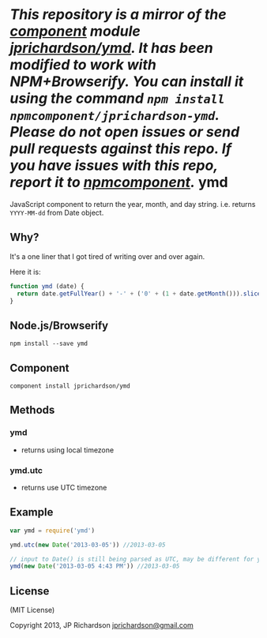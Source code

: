 *This repository is a mirror of the [component](http://component.io) module [jprichardson/ymd](http://github.com/jprichardson/ymd). It has been modified to work with NPM+Browserify. You can install it using the command `npm install npmcomponent/jprichardson-ymd`. Please do not open issues or send pull requests against this repo. If you have issues with this repo, report it to [npmcomponent](https://github.com/airportyh/npmcomponent).*
ymd
===

JavaScript component to return the year, month, and day string. i.e. returns `YYYY-MM-dd` from Date object.


Why?
----

It's a one liner that I got tired of writing over and over again.

Here it is:

```javascript
function ymd (date) {
  return date.getFullYear() + '-' + ('0' + (1 + date.getMonth())).slice(-2) + '-' + ('0' + date.getDate()).slice(-2)
}
```


Node.js/Browserify
------------------

    npm install --save ymd


Component
---------

    component install jprichardson/ymd


Methods
-------

### ymd

- returns using local timezone


### ymd.utc

- returns use UTC timezone


Example
------

```js
var ymd = require('ymd')

ymd.utc(new Date('2013-03-05')) //2013-03-05

// input to Date() is still being parsed as UTC, may be different for your timezone
ymd(new Date('2013-03-05 4:43 PM')) //2013-03-05
```


License
-------

(MIT License)

Copyright 2013, JP Richardson  <jprichardson@gmail.com>


